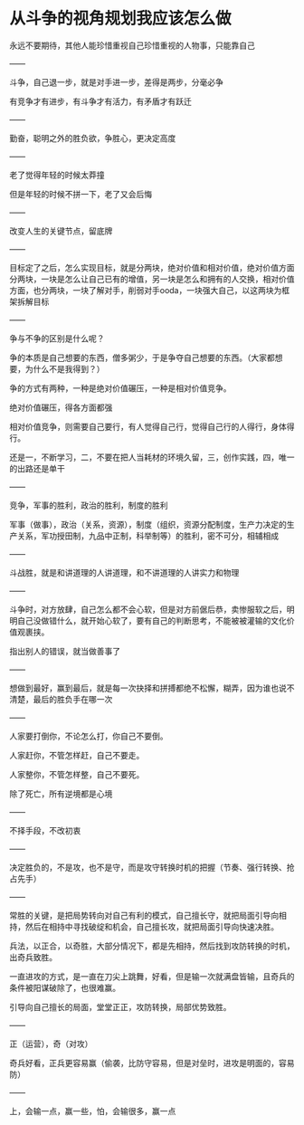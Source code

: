 # 从斗争的视角规划我应该怎么做

永远不要期待，其他人能珍惜重视自己珍惜重视的人物事，只能靠自己

——

斗争，自己退一步，就是对手进一步，差得是两步，分毫必争

有竞争才有进步，有斗争才有活力，有矛盾才有跃迁

——

勤奋，聪明之外的胜负欲，争胜心，更决定高度

——

老了觉得年轻的时候太莽撞

但是年轻的时候不拼一下，老了又会后悔

——

改变人生的关键节点，留底牌

——

目标定了之后，怎么实现目标，就是分两块，绝对价值和相对价值，绝对价值方面分两块，一块是怎么让自己已有的增值，另一块是怎么和拥有的人交换，相对价值方面，也分两块，一块了解对手，削弱对手ooda，一块强大自己，以这两块为框架拆解目标

——

争与不争的区别是什么呢？

争的本质是自己想要的东西，僧多粥少，于是争夺自己想要的东西。（大家都想要，为什么不是我得到？）

争的方式有两种，一种是绝对价值碾压，一种是相对价值竞争。

绝对价值碾压，得各方面都强

相对价值竞争，则需要自己要行，有人觉得自己行，觉得自己行的人得行，身体得行。

还是一，不断学习，二，不要在把人当耗材的环境久留，三，创作实践，四，唯一的出路还是单干

——

竞争，军事的胜利，政治的胜利，制度的胜利

军事（做事），政治（关系，资源），制度（组织，资源分配制度，生产力决定的生产关系，军功授田制，九品中正制，科举制等）的胜利，密不可分，相辅相成

——

斗战胜，就是和讲道理的人讲道理，和不讲道理的人讲实力和物理

——

斗争时，对方放肆，自己怎么都不会心软，但是对方前倨后恭，卖惨服软之后，明明自己没做错什么，就开始心软了，要有自己的判断思考，不能被被灌输的文化价值观裹挟。

指出别人的错误，就当做善事了

——

想做到最好，赢到最后，就是每一次抉择和拼搏都绝不松懈，糊弄，因为谁也说不清楚，最后的胜负手在哪一次

——

人家要打倒你，不论怎么打，你自己不要倒。

人家赶你，不管怎样赶，自己不要走。

人家整你，不管怎样整，自己不要死。

除了死亡，所有逆境都是心境

——

不择手段，不改初衷

——

决定胜负的，不是攻，也不是守，而是攻守转换时机的把握（节奏、强行转换、抢占先手）

——

常胜的关键，是把局势转向对自己有利的模式，自己擅长守，就把局面引导向相持，然后在相持中寻找破绽和机会，自己擅长攻，就把局面引导向快速决胜。

兵法，以正合，以奇胜，大部分情况下，都是先相持，然后找到攻防转换的时机，出奇兵致胜。

一直进攻的方式，是一直在刀尖上跳舞，好看，但是输一次就满盘皆输，且奇兵的条件被阳谋破除了，也很难赢。

引导向自己擅长的局面，堂堂正正，攻防转换，局部优势致胜。

——

正（运营），奇（对攻）

奇兵好看，正兵更容易赢（偷袭，比防守容易，但是对垒时，进攻是明面的，容易防）

——

上，会输一点，赢一些，怕，会输很多，赢一点